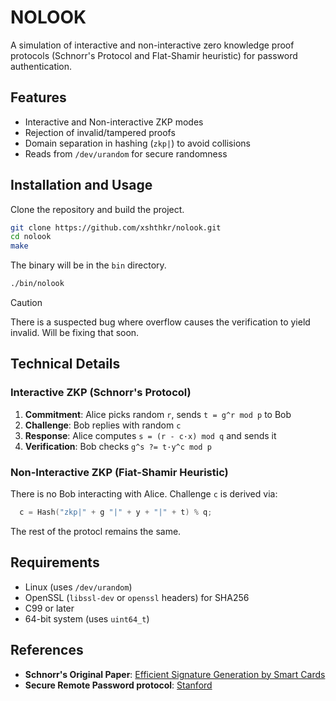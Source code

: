 # NOLOOK

A simulation of interactive and non-interactive zero knowledge proof protocols (Schnorr's Protocol and Flat-Shamir heuristic) for password authentication.

## Features

- Interactive and Non-interactive ZKP modes
- Rejection of invalid/tampered proofs
- Domain separation in hashing (`zkp|`) to avoid collisions
- Reads from `/dev/urandom` for secure randomness

## Installation and Usage

Clone the repository and build the project.

```bash
git clone https://github.com/xshthkr/nolook.git
cd nolook
make
```

The binary will be in the `bin` directory.

```bash
./bin/nolook
```

> [!CAUTION]
> There is a suspected bug where overflow causes the verification to yield invalid. Will be fixing that soon.

## Technical Details

### Interactive ZKP (Schnorr's Protocol)

1. **Commitment**: Alice picks random `r`, sends `t = g^r mod p` to Bob
2. **Challenge**: Bob replies with random `c`
3. **Response**: Alice computes `s = (r - c·x) mod q` and sends it
4. **Verification**: Bob checks `g^s ?= t·y^c mod p`

### Non-Interactive ZKP (Fiat-Shamir Heuristic)

There is no Bob interacting with Alice. Challenge `c` is derived via:

```c
  c = Hash("zkp|" + g "|" + y + "|" + t) % q;
```

The rest of the protocl remains the same.

## Requirements

- Linux (uses `/dev/urandom`)
- OpenSSL (`libssl-dev` or `openssl` headers) for SHA256
- C99 or later
- 64-bit system (uses `uint64_t`)

## References

- **Schnorr's Original Paper**: [Efficient Signature Generation by Smart Cards](https://publikationen.ub.uni-frankfurt.de/opus4/frontdoor/deliver/index/docId/4280/file/schnorr.pdf)
- **Secure Remote Password protocol**: [Stanford](http://srp.stanford.edu/)
